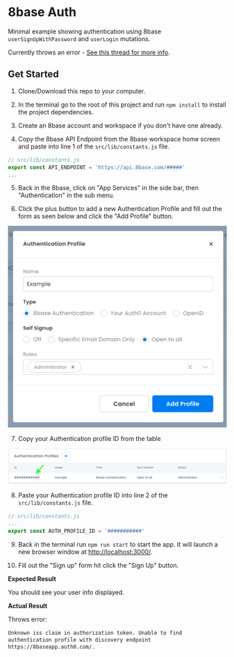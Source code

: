 # 8base Auth

Minimal example showing authentication using 8base `userSignUpWithPassword` and `userLogin` mutations.

Currently throws an error - [See this thread for more info](https://community.8base.com/t/unknown-iss-claim-in-authorization-token-error-with-8base-auth/400/8).

## Get Started

1. Clone/Download this repo to your computer.

2. In the terminal go to the root of this project and run `npm install` to install the project dependencies.

3. Create an 8base account and workspace if you don't have one already.

4. Copy the 8base API Endpoint from the 8base workspace home screen and paste into line 1 of the `src/lib/constants.js` file.

```js
// src/lib/constants.js
export const API_ENDPOINT = 'https://api.8base.com/#####'
...
```

5. Back in the 8base, click on "App Services" in the side bar, then "Authentication" in the sub menu.

6. Click the plus button to add a new Authentication Profile and fill out the form as seen below and click the "Add Profile" button.

![8base auth profile form](./8base-auth-profile-form.png)

7. Copy your Authentication profile ID from the table

![8base auth profile form](./8base-auth-profile-id.png)

8. Paste your Authentication profile ID into line 2 of the `src/lib/constants.js` file.

```js
// src/lib/constants.js
...
export const AUTH_PROFILE_ID = '###########'
```

9. Back in the terminal run `npm run start` to start the app. It will launch a new browser window at [http://localhost:3000/](http://localhost:3000/).

10. Fill out the "Sign up" form hit click the "Sign Up" button.

**Expected Result**

You should see your user info displayed.

**Actual Result**

Throws error:

```
Unknown iss claim in authorization token. Unable to find authentication profile with discovery endpoint https://8baseapp.auth0.com/.
```
